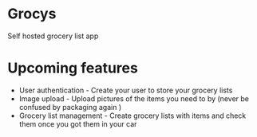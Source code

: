 # Grocys
Self hosted grocery list app

# Upcoming features
* User authentication - Create your user to store your grocery lists
* Image upload - Upload pictures of the items you need to by (never be confused by packaging again )
* Grocery list management - Create grocery lists with items and check them once you got them in your car
